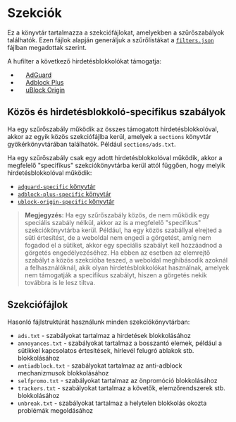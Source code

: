 # Szekciók

Ez a könyvtár tartalmazza a szekciófájlokat, amelyekben a szűrőszabályok találhatók. Ezen fájlok alapján generáljuk
a szűrőlistákat a [`filters.json`][filters-json] fájlban megadottak szerint.

A hufilter a következő hirdetésblokkolókat támogatja:

- <img src="https://cdn.adguard.com/website/github.com/AGLint/adg_logo.svg" width="14px"> [AdGuard][adg-url]
- <img src="https://cdn.adguard.com/website/github.com/AGLint/abp_logo.svg" width="14px"> [Adblock Plus][abp-url]
- <img src="https://cdn.adguard.com/website/github.com/AGLint/ubo_logo.svg" width="14px"> [uBlock Origin][ubo-url]

## Közös és hirdetésblokkoló-specifikus szabályok

Ha egy szűrőszabály működik az összes támogatott hirdetésblokkolóval, akkor az egyik közös szekciófájlba kerül, amelyek
a `sections` könyvtár gyökérkönyvtárában találhatók. Például `sections/ads.txt`.

Ha egy szűrőszabály csak egy adott hirdetésblokkolóval működik, akkor a megfelelő "specifikus" szekciókönyvtárba kerül
attól függően, hogy melyik hirdetésblokkolóval működik:

- [`adguard-specific` könyvtár][adg-section]
- [`adblock-plus-specific` könyvtár][abp-section]
- [`ublock-origin-specific` könyvtár][ubo-section]

> **Megjegyzés:** Ha egy szűrőszabály közös, de nem működik egy speciális szabály nélkül, akkor az is a megfelelő
> "specifikus" szekciókönyvtárba kerül. Például, ha egy közös szabállyal elrejted a süti értesítést, de a weboldal
> nem engedi a görgetést, amíg nem fogadod el a sütiket, akkor egy speciális szabályt kell hozzáadnod a görgetés
> engedélyezéséhez. Ha ebben az esetben az elemrejtő szabályt a közös szekcióba teszed, a weboldal meghibásodik azoknál
> a felhasználóknál, akik olyan hirdetésblokkolókat használnak, amelyek nem támogatják a specifikus szabályt, hiszen
> a görgetés nekik továbbra is le lesz tiltva.

## Szekciófájlok

Hasonló fájlstruktúrát használunk minden szekciókönyvtárban:

- `ads.txt` - szabályokat tartalmaz a hirdetések blokkolásához
- `annoyances.txt` - szabályokat tartalmaz a bosszantó elemek, például a sütikkel kapcsolatos értesítések, hírlevél
  felugró ablakok stb. blokkolásához
- `antiadblock.txt` - szabályokat tartalmaz az anti-adblock mechanizmusok blokkolásához
- `selfpromo.txt` - szabályokat tartalmaz az önpromóció blokkolásához
- `trackers.txt` - szabályokat tartalmaz a követők, elemzőrendszerek stb. blokkolásához
- `unbreak.txt` - szabályokat tartalmaz a helytelen blokkolás okozta problémák megoldásához

[abp-section]: https://github.com/hufilter/hufilter-dev/tree/master/sections/adblock-plus-specific
[abp-url]: https://adblockplus.org
[adg-section]: https://github.com/hufilter/hufilter-dev/tree/master/sections/adguard-specific
[adg-url]: https://adguard.com
[filters-json]: https://github.com/hufilter/hufilter-dev/blob/master/filters.json
[ubo-section]: https://github.com/hufilter/hufilter-dev/tree/master/sections/ublock-origin-specific
[ubo-url]: https://github.com/gorhill/uBlock
